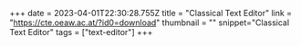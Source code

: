 +++
date = 2023-04-01T22:30:28.755Z
title = "Classical Text Editor"
link = "https://cte.oeaw.ac.at/?id0=download"
thumbnail = ""
snippet="Classical Text Editor"
tags = ["text-editor"]
+++
